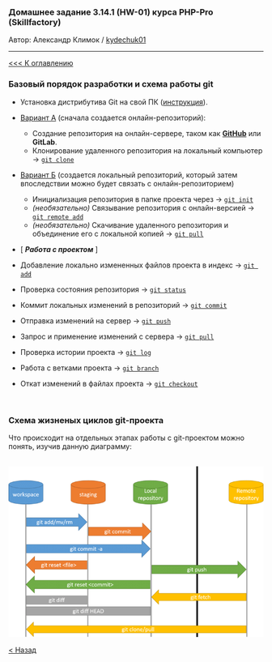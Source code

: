 ### Домашнее задание 3.14.1 (HW-01) курса PHP-Pro (Skillfactory)

Автор: Александр Климок / [kydechuk01](https://github.com/kydechuk01/)

---

[<<< К оглавлению](./README.md#оглавление) 

### Базовый порядок разработки и схема работы git

* Установка дистрибутива Git на свой ПК ([инструкция](./git_install.md)).

* <u>Вариант А</u> (сначала создается онлайн-репозиторий):
  * Создание репозитория на онлайн-сервере, таком как [**GitHub**](https://github.com) или **GitLab**.
  * Клонирование удаленного репозитория на локальный компьютер -> [`git clone`](./git-clone.md)

* <u>Вариант Б</u> (создается локальный репозиторий, который затем впоследствии можно будет связать с онлайн-репозиторием)  
  * Инициализация репозитория в папке проекта через -> [`git init`](git-init.md) 
  * *(необязательно)* Связывание репозитория с онлайн-версией -> [`git remote add`](git-remote.md) 
  * *(необязательно)* Скачивание удаленного репозитория и объединение его с локальной копией -> [`git pull`](./git-pull.md)
  
* [ ***Работа с проектом*** ]
* Добавление локально измененных файлов проекта в индекс -> [`git add`](./git-add.md)
* Проверка состояния репозитория -> [`git status`](./git-status.md)
* Коммит локальных изменений в репозиторий -> [`git commit`](./git-commit.md)
* Отправка изменений на сервер -> [`git push`](./git-push.md)
* Запрос и применение изменений с сервера -> [`git pull`](./git-pull.md)
* Проверка истории проекта -> [`git log`](.)
* Работа с ветками проекта -> [`git branch`](./git-branch.md)
* Откат изменений в файлах проекта -> [`git checkout`](./git-checkout.md)
  
<br>

### Схема жизненых циклов git-проекта

Что происходит на отдельных этапах работы с git-проектом можно понять, изучив данную диаграмму:

<br>![Базовая схема работы git](./images/git-flow.png)

[< Назад](./README.md#оглавление) 